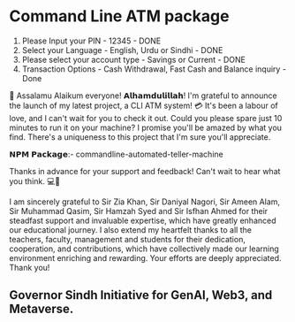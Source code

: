 # Command Line ATM package
1) Please Input your PIN - 12345 - DONE
2) Select your Language - English, Urdu or Sindhi - DONE 
3) Please select your account type - Savings or Current - DONE
4) Transaction Options - Cash Withdrawal, Fast Cash and Balance inquiry - Done

📢 Assalamu Alaikum everyone! 
𝗔𝗹𝗵𝗮𝗺𝗱𝘂𝗹𝗶𝗹𝗹𝗮𝗵! I'm grateful to announce the launch of my latest project, a CLI ATM system! 💳
It's been a labour of love, and I can't wait for you to check it out.
Could you please spare just 10 minutes to run it on your machine? I promise you'll be amazed by what you find. There's a uniqueness to this project that I'm sure you'll appreciate.

𝗡𝗣𝗠 𝗣𝗮𝗰𝗸𝗮𝗴𝗲:- commandline-automated-teller-machine

Thanks in advance for your support and feedback! Can't wait to hear what you think. 💻🚀

I am sincerely grateful to Sir Zia Khan, Sir Daniyal Nagori, Sir Ameen Alam, Sir Muhammad Qasim, Sir Hamzah Syed and Sir Isfhan Ahmed for their steadfast support and invaluable expertise, which have greatly enhanced our educational journey.
I also extend my heartfelt thanks to all the teachers, faculty, management and students for their dedication, cooperation, and contributions, which have collectively made our learning environment enriching and rewarding. Your efforts are deeply appreciated. Thank you!

## Governor Sindh Initiative for GenAI, Web3, and Metaverse.
